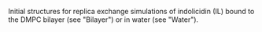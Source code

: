 Initial structures for replica exchange simulations of indolicidin (IL) bound to the DMPC bilayer (see "Bilayer") or in water (see "Water").
